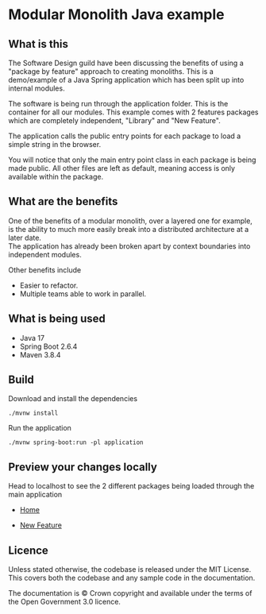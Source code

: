 # Modular Monolith Java example

## What is this

The Software Design guild have been discussing the benefits of using a "package by feature" approach to creating monoliths.
This is a demo/example of a Java Spring application which has been split up into internal modules.

The software is being run through the application folder.  This is the container for all our modules.
This example comes with 2 features packages which are completely independent, "Library" and "New Feature".

The application calls the public entry points for each package to load a simple string in the browser.

You will notice that only the main entry point class in each package is being made public. All other files are left as default, meaning access is only available within the package.

## What are the benefits

One of the benefits of a modular monolith, over a layered one for example, is the ability to much more easily break into a distributed architecture at a later date.  
The application has already been broken apart by context boundaries into independent modules.

Other benefits include
- Easier to refactor.
- Multiple teams able to work in parallel.  

## What is being used

- Java 17
- Spring Boot 2.6.4
- Maven 3.8.4

## Build

Download and install the dependencies

```
./mvnw install
```

Run the application

```
./mvnw spring-boot:run -pl application
```

## Preview your changes locally

Head to localhost to see the 2 different packages being loaded through the main application

- [Home](http://localhost:8080/)

- [New Feature](http://localhost:8080/newfeature/)

## Licence

Unless stated otherwise, the codebase is released under the MIT License. This covers both the codebase and any sample code in the documentation.

The documentation is © Crown copyright and available under the terms of the Open Government 3.0 licence.